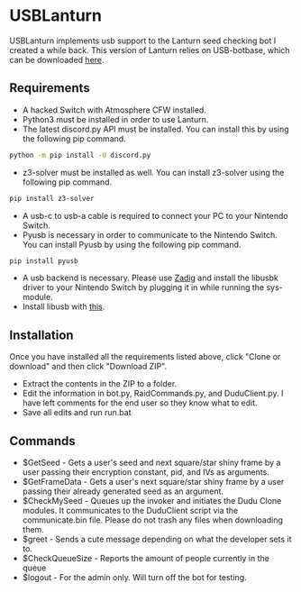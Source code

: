 # USBLanturn

USBLanturn implements usb support to the Lanturn seed checking bot I created a while back. This version of Lanturn relies on USB-botbase, which can be downloaded [here](https://github.com/fishguy6564/USB-Botbase).

## Requirements
- A hacked Switch with Atmosphere CFW installed.
- Python3 must be installed in order to use Lanturn.
- The latest discord.py API must be installed. You can install this by using the following pip command.
```bash
python -m pip install -U discord.py
```
- z3-solver must be installed as well. You can install z3-solver using the following pip command.
```bash
pip install z3-solver
```
- A usb-c to usb-a cable is required to connect your PC to your Nintendo Switch.
- Pyusb is necessary in order to communicate to the Nintendo Switch. You can install Pyusb by using the following pip command.
```bash
pip install pyusb
```
- A usb backend is necessary. Please use [Zadig](http://www.unitrunker.com/zadig.html) and install the libusbk driver to your Nintendo Switch by plugging it in while running the sys-module.
- Install libusb with [this](https://sourceforge.net/projects/libusb-win32/files/libusb-win32-releases/1.2.6.0/).

## Installation
Once you have installed all the requirements listed above, click "Clone or download" and then click "Download ZIP". 
- Extract the contents in the ZIP to a folder.
- Edit the information in bot.py, RaidCommands.py, and DuduClient.py. I have left comments for the end user so they know what to edit.
- Save all edits and run run.bat

## Commands
- $GetSeed - Gets a user's seed and next square/star shiny frame
by a user passing their encryption constant, pid, and IVs as arguments.
- $GetFrameData - Gets a user's next square/star shiny frame by a
user passing their already generated seed as an argument.
- $CheckMySeed - Queues up the invoker and initiates the Dudu Clone modules.
It communicates to the DuduClient script via the communicate.bin file. Please
do not trash any files when downloading them.
- $greet - Sends a cute message depending on what the developer sets it to.
- $CheckQueueSize - Reports the amount of people currently in the queue
- $logout - For the admin only. Will turn off the bot for testing.
